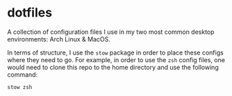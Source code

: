 # dotfiles

A collection of configuration files I use in my two most common desktop environments: Arch Linux & MacOS.

In terms of structure, I use the `stow` package in order to place these configs where they need to go. For example, in order to use the `zsh` config files, one would need to clone this repo to the home directory and use the following command:

```bash
stow zsh
```

